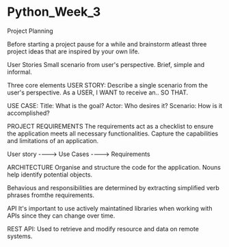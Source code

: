 # Python_Week_3
Project Planning

Before starting a project pause for a while and brainstorm atleast three project ideas that are inspired by your own life.

User Stories 
Small scenario from user's perspective. Brief, simple and informal.

Three core elements
USER STORY:
Describe a single scenario from the user's perspective.
As a USER, I WANT to receive an.. SO THAT.

USE CASE:
Title: What is the goal?
Actor: Who desires it?
Scenario: How is it accomplished?

PROJECT REQUIREMENTS
The requirements act as a checklist to ensure the application meets all
necessary functionalities. Capture the capabilities and limitations of an application.

User story ----> Use Cases ----> Requirements

ARCHITECTURE
Organise and structure the code for the application. Nouns help identify potential objects.

Behavious and responsibilities are determined by extracting simplified verb phrases fromthe requirements.

API
It's important to use actively maintatined libraries when working with APIs since they can change over time.

REST API: Used to retrieve and modify resource and data on remote systems.
